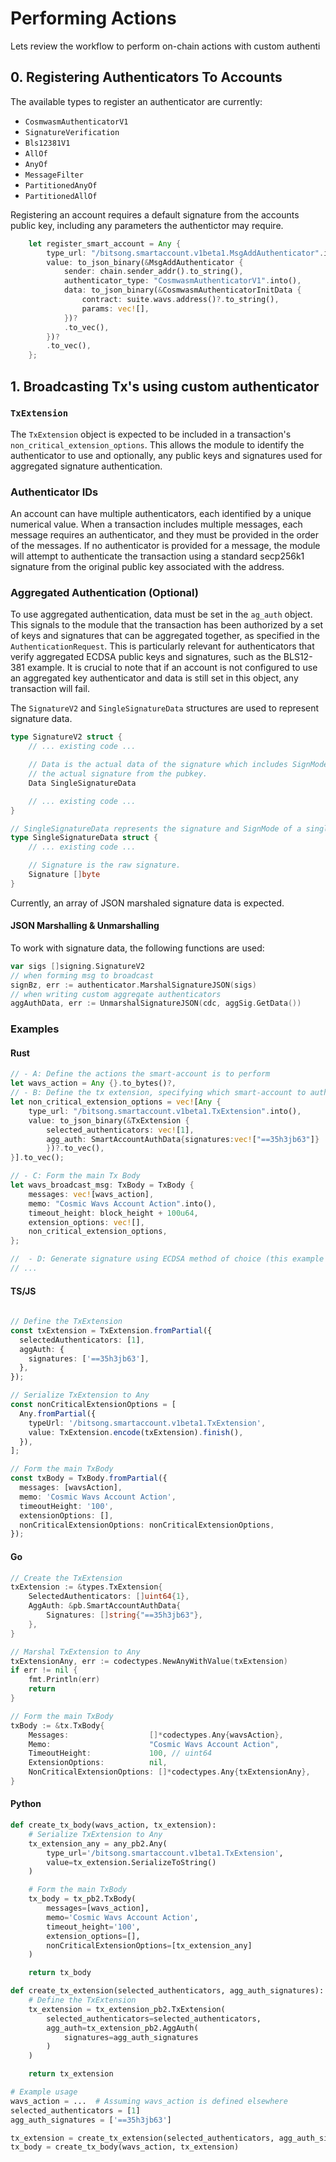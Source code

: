 # Performing Actions
Lets review the workflow to perform on-chain actions with custom authenti

## 0. Registering Authenticators To Accounts 
The available types to register an authenticator are currently:
- `CosmwasmAuthenticatorV1`
- `SignatureVerification`
- `Bls12381V1`
- `AllOf`
- `AnyOf`
- `MessageFilter`
- `PartitionedAnyOf`
- `PartitionedAllOf`

Registering an account requires a default signature from the accounts public key, including any parameters the authentictor may require.
```rs
    let register_smart_account = Any {
        type_url: "/bitsong.smartaccount.v1beta1.MsgAddAuthenticator".into(),
        value: to_json_binary(&MsgAddAuthenticator {
            sender: chain.sender_addr().to_string(),
            authenticator_type: "CosmwasmAuthenticatorV1".into(),
            data: to_json_binary(&CosmwasmAuthenticatorInitData {
                contract: suite.wavs.address()?.to_string(),
                params: vec![],
            })?
            .to_vec(),
        })?
        .to_vec(),
    };
```

## 1. Broadcasting Tx's using custom authenticator

### `TxExtension`
The `TxExtension` object is expected to be included in a transaction's `non_critical_extension_options`. This allows the module to identify the authenticator to use and optionally, any public keys and signatures used for aggregated signature authentication.

### Authenticator IDs
An account can have multiple authenticators, each identified by a unique numerical value. When a transaction includes multiple messages, each message requires an authenticator, and they must be provided in the order of the messages. If no authenticator is provided for a message, the module will attempt to authenticate the transaction using a standard secp256k1 signature from the original public key associated with the address.

### Aggregated Authentication (Optional)
To use aggregated authentication, data must be set in the `ag_auth` object. This signals to the module that the transaction has been authorized by a set of keys and signatures that can be aggregated together, as specified in the `AuthenticationRequest`. This is particularly relevant for authenticators that verify aggregated ECDSA public keys and signatures, such as the BLS12-381 example. It is crucial to note that if an account is not configured to use an aggregated key authenticator and data is still set in this object, any transaction will fail.

The `SignatureV2` and `SingleSignatureData` structures are used to represent signature data. 
```go go/types/signature.go
type SignatureV2 struct {
	// ... existing code ...

	// Data is the actual data of the signature which includes SignMode's and
	// the actual signature from the pubkey. 
	Data SingleSignatureData

	// ... existing code ...
}

// SingleSignatureData represents the signature and SignMode of a single (non-multisig) signer
type SingleSignatureData struct {
	// ... existing code ...

	// Signature is the raw signature.
	Signature []byte
}
```
Currently, an array of JSON marshaled signature data is expected.

#### JSON Marshalling & Unmarshalling
To work with signature data, the following functions are used:
```go go/authenticator/signature.go
var sigs []signing.SignatureV2
// when forming msg to broadcast
signBz, err := authenticator.MarshalSignatureJSON(sigs)
// when writing custom aggregate authenticators
aggAuthData, err := UnmarshalSignatureJSON(cdc, aggSig.GetData())
```

### Examples 
#### Rust
```rs
// - A: Define the actions the smart-account is to perform
let wavs_action = Any {}.to_bytes()?,
// - B: Define the tx extension, specifying which smart-account to authenticate & any aggregate keys used
let non_critical_extension_options = vec![Any {
    type_url: "/bitsong.smartaccount.v1beta1.TxExtension".into(),
    value: to_json_binary(&TxExtension { 
        selected_authenticators: vec![1],
        agg_auth: SmartAccountAuthData{signatures:vec!["==35h3jb63"]}
        })?.to_vec(),
}].to_vec();

// - C: Form the main Tx Body 
let wavs_broadcast_msg: TxBody = TxBody {
    messages: vec![wavs_action],
    memo: "Cosmic Wavs Account Action".into(),
    timeout_height: block_height + 100u64,
    extension_options: vec![],
    non_critical_extension_options,
};

//  - D: Generate signature using ECDSA method of choice (this example makes use of BLS12-381)
// ...
```   

#### TS/JS
```ts
 
// Define the TxExtension
const txExtension = TxExtension.fromPartial({
  selectedAuthenticators: [1],
  aggAuth: {
    signatures: ['==35h3jb63'],
  },
});

// Serialize TxExtension to Any
const nonCriticalExtensionOptions = [
  Any.fromPartial({
    typeUrl: '/bitsong.smartaccount.v1beta1.TxExtension',
    value: TxExtension.encode(txExtension).finish(),
  }),
];

// Form the main TxBody
const txBody = TxBody.fromPartial({
  messages: [wavsAction],
  memo: 'Cosmic Wavs Account Action',
  timeoutHeight: '100',
  extensionOptions: [],
  nonCriticalExtensionOptions: nonCriticalExtensionOptions,
});

```
#### Go

```go
// Create the TxExtension
txExtension := &types.TxExtension{
    SelectedAuthenticators: []uint64{1},
    AggAuth: &pb.SmartAccountAuthData{
        Signatures: []string{"==35h3jb63"},
    },
}

// Marshal TxExtension to Any
txExtensionAny, err := codectypes.NewAnyWithValue(txExtension)
if err != nil {
    fmt.Println(err)
    return
}

// Form the main TxBody
txBody := &tx.TxBody{
    Messages:                  []*codectypes.Any{wavsAction},
    Memo:                      "Cosmic Wavs Account Action",
    TimeoutHeight:             100, // uint64
    ExtensionOptions:          nil,
    NonCriticalExtensionOptions: []*codectypes.Any{txExtensionAny},
}
```

#### Python
```python
def create_tx_body(wavs_action, tx_extension):
    # Serialize TxExtension to Any
    tx_extension_any = any_pb2.Any(
        type_url='/bitsong.smartaccount.v1beta1.TxExtension',
        value=tx_extension.SerializeToString()
    )

    # Form the main TxBody
    tx_body = tx_pb2.TxBody(
        messages=[wavs_action],
        memo='Cosmic Wavs Account Action',
        timeout_height='100',
        extension_options=[],
        nonCriticalExtensionOptions=[tx_extension_any]
    )

    return tx_body

def create_tx_extension(selected_authenticators, agg_auth_signatures):
    # Define the TxExtension
    tx_extension = tx_extension_pb2.TxExtension(
        selected_authenticators=selected_authenticators,
        agg_auth=tx_extension_pb2.AggAuth(
            signatures=agg_auth_signatures
        )
    )

    return tx_extension

# Example usage
wavs_action = ...  # Assuming wavs_action is defined elsewhere
selected_authenticators = [1]
agg_auth_signatures = ['==35h3jb63']

tx_extension = create_tx_extension(selected_authenticators, agg_auth_signatures)
tx_body = create_tx_body(wavs_action, tx_extension)
```


